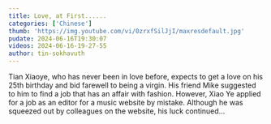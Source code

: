 ```yaml
---
title: Love, at First......
categories: ['Chinese']
thumb: 'https://img.youtube.com/vi/0zrxfSilJjI/maxresdefault.jpg'
pudate: 2024-06-16T19:30:07
videos: 2024-06-16-19-27-55
author: tin-sokhavuth
---
```

Tian Xiaoye, who has never been in love before, expects to get a love on his 25th birthday and bid farewell to being a virgin. His friend Mike suggested to him to find a job that has an affair with fashion. However, Xiao Ye applied for a job as an editor for a music website by mistake. Although he was squeezed out by colleagues on the website, his luck continued...